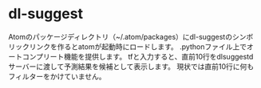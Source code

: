 dl-suggest
====
Atomのパッケージディレクトリ（~/.atom/packages）にdl-suggestのシンボリックリンクを作るとatomが起動時にロードします。
.pythonファイル上でオートコンプリート機能を提供します。
tfと入力すると、直前10行をdlsuggestdサーバーに渡して予測結果を候補として表示します。
現状では直前10行に何もフィルターをかけていません。
